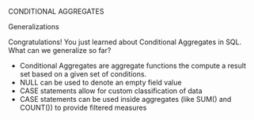 
CONDITIONAL AGGREGATES<br>

Generalizations

Congratulations! You just learned about Conditional Aggregates in SQL. What can we generalize so far?

* Conditional Aggregates are aggregate functions the compute a result set based on a given set of conditions.
* NULL can be used to denote an empty field value
* CASE statements allow for custom classification of data
* CASE statements can be used inside aggregates (like SUM() and COUNT()) to provide filtered measures
